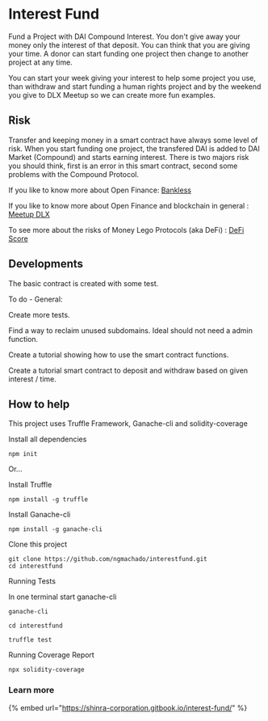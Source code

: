 # Interest Fund

Fund a Project with DAI Compound Interest. You don't give away your money only the interest of that deposit. You can think that you are giving your time. A donor can start funding one project then change to another project at any time.

You can start your week giving your interest to help some project you use, than withdraw and start funding a human rights project and by the weekend you give to DLX Meetup so we can create more fun examples.

## Risk

Transfer and keeping money in a smart contract have always some level of risk. When you start funding one project, the transfered DAI is added to DAI Market \(Compound\) and starts earning interest. There is two majors risk you should think, first is an error in this smart contract, second some problems with the Compound Protocol.

If you like to know more about Open Finance: [Bankless](https://bankless.substack.com/)

If you like to know more about Open Finance and blockchain in general : [Meetup DLX](https://www.meetup.com/dLX-a-sardinha-descentralizada/)

To see more about the risks of Money Lego Protocols \(aka DeFi\) : [DeFi Score](https://defiscore.io/)

## Developments

The basic contract is created with some test.

To do - General:

Create more tests.

Find a way to reclaim unused subdomains. Ideal should not need a admin function.

Create a tutorial showing how to use the smart contract functions.

Create a tutorial smart contract to deposit and withdraw based on given interest / time.

## How to help

This project uses Truffle Framework, Ganache-cli and solidity-coverage

Install all dependencies

```text
npm init
```

Or...

Install Truffle

```text
npm install -g truffle
```

Install Ganache-cli

```text
npm install -g ganache-cli
```

Clone this project

```text
git clone https://github.com/ngmachado/interestfund.git
cd interestfund
```

Running Tests

In one terminal start ganache-cli

```text
ganache-cli
```

```text
cd interestfund

truffle test
```

Running Coverage Report 

```text
npx solidity-coverage
```

### Learn more

{% embed url="https://shinra-corporation.gitbook.io/interest-fund/" %}



